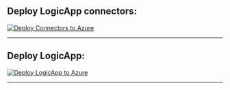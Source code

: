 ## Deploy LogicApp connectors:

[![Deploy Connectors to Azure](https://aka.ms/deploytoazurebutton)](https://portal.azure.com/#create/Microsoft.Template/uri/https%3A%2F%2Fraw.githubusercontent.com%2FLagler-Gruener%2FAzureSolutions%2Fmaster%2FBillingMail%2FLogicApp%2Fconnectors.json)

-----------------------------------------------------------------

## Deploy LogicApp:

[![Deploy LogicApp to Azure](https://aka.ms/deploytoazurebutton)](https://portal.azure.com/#create/Microsoft.Template/uri/https%3A%2F%2Fraw.githubusercontent.com%2FLagler-Gruener%2FAzureSolutions%2Fmaster%2FBillingMail%2FLogicApp%2Flogicapp.json)

-----------------------------------------------------------------